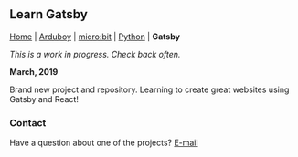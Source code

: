 &nbsp;
&nbsp;
&nbsp;
&nbsp;

## Learn Gatsby 

[Home](README.md) | [Arduboy](arduboy.md) | [micro:bit](microbit.md) | [Python](python.md) | **Gatsby**

*This is a work in progress. Check back often.*

**March, 2019**

Brand new project and repository. Learning to create great websites using Gatsby and React!


### Contact

Have a question about one of the projects? [E-mail](mailto:darrell@nokecodes.org)
